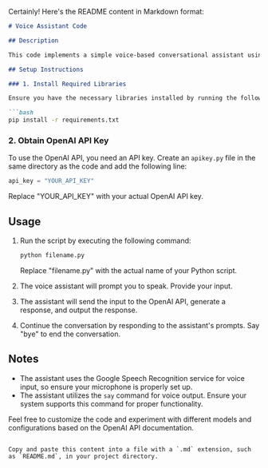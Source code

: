 Certainly! Here's the README content in Markdown format:

```markdown
# Voice Assistant Code

## Description

This code implements a simple voice-based conversational assistant using the OpenAI API. The assistant listens to voice input, sends the input to the OpenAI API, and outputs the assistant's response. The conversation takes place in a threaded environment, and the assistant continues to listen for user input until the user says "bye."

## Setup Instructions

### 1. Install Required Libraries

Ensure you have the necessary libraries installed by running the following command:

```bash
pip install -r requirements.txt
```

### 2. Obtain OpenAI API Key

To use the OpenAI API, you need an API key. Create an `apikey.py` file in the same directory as the code and add the following line:

```python
api_key = "YOUR_API_KEY"
```

Replace "YOUR_API_KEY" with your actual OpenAI API key.

## Usage

1. Run the script by executing the following command:

   ```bash
   python filename.py
   ```

   Replace "filename.py" with the actual name of your Python script.

2. The voice assistant will prompt you to speak. Provide your input.

3. The assistant will send the input to the OpenAI API, generate a response, and output the response.

4. Continue the conversation by responding to the assistant's prompts. Say "bye" to end the conversation.

## Notes

- The assistant uses the Google Speech Recognition service for voice input, so ensure your microphone is properly set up.
- The assistant utilizes the `say` command for voice output. Ensure your system supports this command for proper functionality.

Feel free to customize the code and experiment with different models and configurations based on the OpenAI API documentation.
```

Copy and paste this content into a file with a `.md` extension, such as `README.md`, in your project directory.